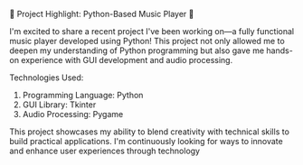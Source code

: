 🎵 Project Highlight: Python-Based Music Player 🎵

I'm excited to share a recent project I've been working on—a fully functional music player developed using Python! This project not only allowed me to deepen my understanding of Python programming but also gave me hands-on experience with GUI development and audio processing.



Technologies Used:
1. Programming Language: Python
2. GUI Library: Tkinter
3. Audio Processing: Pygame


This project showcases my ability to blend creativity with technical skills to build practical applications. I'm continuously looking for ways to innovate and enhance user experiences through technology
